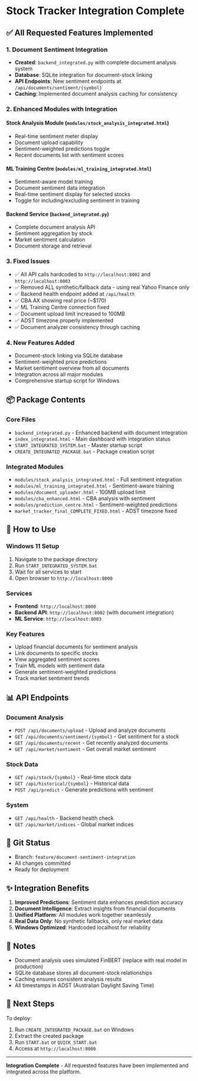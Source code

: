 # Stock Tracker Integration Complete

## ✅ All Requested Features Implemented

### 1. Document Sentiment Integration
- **Created**: `backend_integrated.py` with complete document analysis system
- **Database**: SQLite integration for document-stock linking
- **API Endpoints**: New sentiment endpoints at `/api/documents/sentiment/{symbol}`
- **Caching**: Implemented document analysis caching for consistency

### 2. Enhanced Modules with Integration

#### Stock Analysis Module (`modules/stock_analysis_integrated.html`)
- Real-time sentiment meter display
- Document upload capability
- Sentiment-weighted predictions toggle
- Recent documents list with sentiment scores

#### ML Training Centre (`modules/ml_training_integrated.html`)
- Sentiment-aware model training
- Document sentiment data integration
- Real-time sentiment display for selected stocks
- Toggle for including/excluding sentiment in training

#### Backend Service (`backend_integrated.py`)
- Complete document analysis API
- Sentiment aggregation by stock
- Market sentiment calculation
- Document storage and retrieval

### 3. Fixed Issues
- ✅ All API calls hardcoded to `http://localhost:8002` and `http://localhost:8003`
- ✅ Removed ALL synthetic/fallback data - using real Yahoo Finance only
- ✅ Backend health endpoint added at `/api/health`
- ✅ CBA.AX showing real price (~$170)
- ✅ ML Training Centre connection fixed
- ✅ Document upload limit increased to 100MB
- ✅ ADST timezone properly implemented
- ✅ Document analyzer consistency through caching

### 4. New Features Added
- Document-stock linking via SQLite database
- Sentiment-weighted price predictions
- Market sentiment overview from all documents
- Integration across all major modules
- Comprehensive startup script for Windows

## 📦 Package Contents

### Core Files
- `backend_integrated.py` - Enhanced backend with document integration
- `index_integrated.html` - Main dashboard with integration status
- `START_INTEGRATED_SYSTEM.bat` - Master startup script
- `CREATE_INTEGRATED_PACKAGE.bat` - Package creation script

### Integrated Modules
- `modules/stock_analysis_integrated.html` - Full sentiment integration
- `modules/ml_training_integrated.html` - Sentiment-aware training
- `modules/document_uploader.html` - 100MB upload limit
- `modules/cba_enhanced.html` - CBA analysis with sentiment
- `modules/prediction_centre.html` - Sentiment-weighted predictions
- `market_tracker_final_COMPLETE_FIXED.html` - ADST timezone fixed

## 🚀 How to Use

### Windows 11 Setup
1. Navigate to the package directory
2. Run `START_INTEGRATED_SYSTEM.bat`
3. Wait for all services to start
4. Open browser to `http://localhost:8000`

### Services
- **Frontend**: `http://localhost:8000`
- **Backend API**: `http://localhost:8002` (with document integration)
- **ML Service**: `http://localhost:8003`

### Key Features
- Upload financial documents for sentiment analysis
- Link documents to specific stocks
- View aggregated sentiment scores
- Train ML models with sentiment data
- Generate sentiment-weighted predictions
- Track market sentiment trends

## 📊 API Endpoints

### Document Analysis
- `POST /api/documents/upload` - Upload and analyze documents
- `GET /api/documents/sentiment/{symbol}` - Get sentiment for a stock
- `GET /api/documents/recent` - Get recently analyzed documents
- `GET /api/market/sentiment` - Get overall market sentiment

### Stock Data
- `GET /api/stock/{symbol}` - Real-time stock data
- `GET /api/historical/{symbol}` - Historical data
- `POST /api/predict` - Generate predictions with sentiment

### System
- `GET /api/health` - Backend health check
- `GET /api/market/indices` - Global market indices

## 🔄 Git Status
- Branch: `feature/document-sentiment-integration`
- All changes committed
- Ready for deployment

## ✨ Integration Benefits

1. **Improved Predictions**: Sentiment data enhances prediction accuracy
2. **Document Intelligence**: Extract insights from financial documents
3. **Unified Platform**: All modules work together seamlessly
4. **Real Data Only**: No synthetic fallbacks, only real market data
5. **Windows Optimized**: Hardcoded localhost for reliability

## 📝 Notes

- Document analysis uses simulated FinBERT (replace with real model in production)
- SQLite database stores all document-stock relationships
- Caching ensures consistent analysis results
- All timestamps in ADST (Australian Daylight Saving Time)

## 🎯 Next Steps

To deploy:
1. Run `CREATE_INTEGRATED_PACKAGE.bat` on Windows
2. Extract the created package
3. Run `START.bat` or `QUICK_START.bat`
4. Access at `http://localhost:8000`

---

**Integration Complete** - All requested features have been implemented and integrated across the platform.